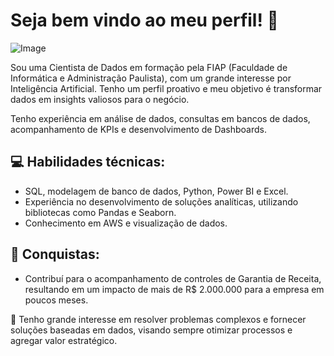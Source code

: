 # Seja bem vindo ao meu perfil! 👋

![Image](https://github.com/user-attachments/assets/032d128a-913d-4832-babe-7efd61537160)

Sou uma Cientista de Dados em formação pela FIAP (Faculdade de Informática e Administração Paulista), com um grande interesse por Inteligência Artificial. Tenho um perfil proativo e meu objetivo é transformar dados em insights valiosos para o negócio.

Tenho experiência em análise de dados, consultas em bancos de dados, acompanhamento de KPIs e desenvolvimento de Dashboards.

## 💻 Habilidades técnicas:
- SQL, modelagem de banco de dados, Python, Power BI e Excel.
- Experiência no desenvolvimento de soluções analíticas, utilizando bibliotecas como Pandas e Seaborn.
- Conhecimento em AWS e visualização de dados.

## 🥇 Conquistas:
- Contribuí para o acompanhamento de controles de Garantia de Receita, resultando em um impacto de mais de R$ 2.000.000 para a empresa em poucos meses.

🎯 Tenho grande interesse em resolver problemas complexos e fornecer soluções baseadas em dados, visando sempre otimizar processos e agregar valor estratégico.

<!--
**melissa-chiado/melissa-chiado** is a ✨ _special_ ✨ repository because its `README.md` (this file) appears on your GitHub profile.

Here are some ideas to get you started:

- 🔭 I’m currently working on ...
- 🌱 I’m currently learning ...
- 👯 I’m looking to collaborate on ...
- 🤔 I’m looking for help with ...
- 💬 Ask me about ...
- 📫 How to reach me: ...
- 😄 Pronouns: ...
- ⚡ Fun fact: ...
-->

